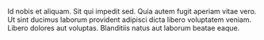 Id nobis et aliquam. Sit qui impedit sed. Quia autem fugit aperiam vitae vero. Ut sint ducimus laborum provident adipisci dicta libero voluptatem veniam. Libero dolores aut voluptas. Blanditiis natus aut laborum beatae eaque.